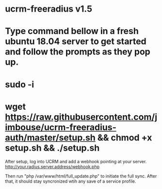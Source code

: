 # ucrm-freeradius v1.5

# Type command bellow in a fresh ubuntu 18.04 server to get started and follow the prompts as they pop up.
# sudo -i
# wget https://raw.githubusercontent.com/jimbouse/ucrm-freeradius-auth/master/setup.sh && chmod +x setup.sh && ./setup.sh

After setup, log into UCRM and add a webhook pointing at your server.  http://your.radius.server.address/webhook.php

Then run "php /var/www/html/full_update.php" to initiate the full sync.
After that, it should stay syncronized wtih any save of a service profile.
